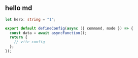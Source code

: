 ## hello md

```ts
let hero: string = "1";
```

```ts
export default defineConfig(async ({ command, mode }) => {
  const data = await asyncFunction();
  return {
    // vite config
  };
});
```

<HelloWorld></Helloworld>
